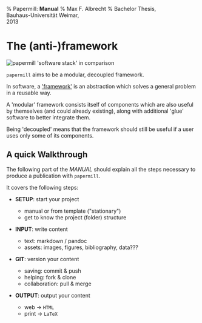 % Papermill: **Manual**
% Max F. Albrecht
% Bachelor Thesis, \
  Bauhaus-Universität Weimar, \
  2013

# The (anti-)framework

![`papermill` 'software stack' in comparison](../_images/papermill-stack-1)

`papermill` aims to be a modular, decoupled framework.

In software, a ['framework'](https://en.wikipedia.org/wiki/Software_framework) is an abstraction which solves a general problem in a reusable way. 

A 'modular' framework consists itself of
components which are also useful by themselves (and could already existing), along with additional 'glue' software to better integrate them.

Being 'decoupled' means that the framework should still be useful if
a user uses only some of its components.


## A quick Walkthrough

The following part of the *MANUAL* should explain all the steps necessary to produce 
a publication with `papermill`.

It covers the following steps:

-  **SETUP**: start your project

    * manual or from template ("stationary")
    * get to know the project (folder) structure  

-  **INPUT**: write content

    * text: markdown / pandoc
    * assets: images, figures, bibliography, data???


-  **GIT**: version your content

    * saving: commit & push
    * helping: fork & clone
    * collaboration: pull & merge


-  **OUTPUT**: output your content

    * web -> `HTML`
    * print -> `LaTeX`

